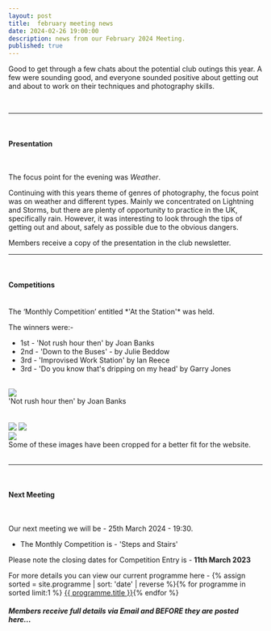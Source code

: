 ```yaml
---
layout: post
title:  february meeting news
date: 2024-02-26 19:00:00
description: news from our February 2024 Meeting.
published: true
---
```


Good to get through a few chats about the potential club outings this year. A few were sounding good, and everyone sounded positive about getting out and about to work on their techniques and photography skills.
 
<br>

<hr>

<br>

#### Presentation

<br>

The focus point for the evening was *Weather*. 

Continuing with this years theme of genres of photography, the focus point was on weather and different types. Mainly we concentrated on Lightning and Storms, but there are plenty of opportunity to practice in the UK, specifically rain. However, it was interesting to look through the tips of getting out and about, safely as possible due to the obvious dangers.

<p class="prog-SubDesc">Members receive a copy of the presentation in the club newsletter.</p>

<hr>

<br>

#### Competitions
<br>
The ‘Monthly Competition’ entitled *'At the Station'* was held.

The winners were:-

<ul>
	<li>1st - &#39;Not rush hour then&#39; by Joan Banks</li>
	<li>2nd - &#39;Down to the Buses&#39; - by Julie Beddow</li>
	<li>3rd - &#39;Improvised Work Station&#39; by Ian Reece</li>
	<li>3rd - &#39;Do you know that's dripping on my head&#39; by Garry Jones</li>
</ul>

<br>

<div class="img_row">
	<img class="col three" src="{{ site.baseurl }}/assets/img/February24_Monthly/07 - Not rush hour then.jpg">
</div>
<div class="col three caption">
	&#39;Not rush hour then&#39; by Joan Banks
</div>

<br>
<br>

<div class="img_row">
	<img class="col two" src="{{ site.baseurl }}/assets/img/February24_Monthly/02 - Down to the buses.jpg">
	<img class="col one" src="{{ site.baseurl }}/assets/img/February24_Monthly/05 - Improvised Workstation.jpg">
</div>

<div class="img_row_sm">
	<img class="col three" src="{{ site.baseurl }}/assets/img/February24_Monthly/11 - Do you know that's dripping on my head.jpg">
</div>

<div class="col three caption">
	Some of these images have been cropped for a better fit for the website.
</div>


<br>

<hr>

<br>




#### Next Meeting
<br>

Our next meeting we will be - 25th March 2024 - 19:30.
<ul>
    <li>The Monthly Competition is - 'Steps and Stairs' </li>
	<!-- <li>The Lancaster Memorial Competition is - 'Black and White'</li> -->
</ul>

Please note the closing dates for Competition Entry is - **11th March 2023**

For more details you can view our current programme here - {% assign sorted = site.programme | sort: 'date' | reverse  %}{% for programme in sorted limit:1 %} <a class="footlink" href="{{ programme.url | prepend: site.baseurl }}">{{ programme.title }}</a>{% endfor %}

##### Members receive full details via Email and BEFORE they are posted here...

<br>